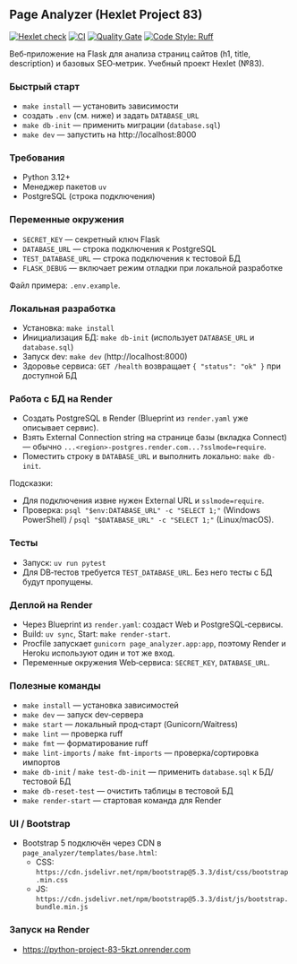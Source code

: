 ## Page Analyzer (Hexlet Project 83)

[![Hexlet check](https://github.com/vlrkors/python-project-83/actions/workflows/hexlet-check.yml/badge.svg)](https://github.com/vlrkors/python-project-83/actions/workflows/hexlet-check.yml)
[![CI](https://github.com/vlrkors/python-project-83/actions/workflows/ci.yml/badge.svg)](https://github.com/vlrkors/python-project-83/actions/workflows/ci.yml)
[![Quality Gate](https://sonarcloud.io/api/project_badges/quality_gate?project=vlrkors_python-project-83)](https://sonarcloud.io/summary/new_code?id=vlrkors_python-project-83)
[![Code Style: Ruff](https://img.shields.io/badge/code%20style-ruff-46a2f1.svg)](https://docs.astral.sh/ruff/)

Веб‑приложение на Flask для анализа страниц сайтов (h1, title, description) 
и базовых SEO‑метрик. Учебный проект Hexlet (№83).

### Быстрый старт
- `make install` — установить зависимости
- создать `.env` (см. ниже) и задать `DATABASE_URL`
- `make db-init` — применить миграции (`database.sql`)
- `make dev` — запустить на http://localhost:8000

### Требования
- Python 3.12+
- Менеджер пакетов `uv`
- PostgreSQL (строка подключения)

### Переменные окружения
- `SECRET_KEY` — секретный ключ Flask
- `DATABASE_URL` — строка подключения к PostgreSQL
- `TEST_DATABASE_URL` — строка подключения к тестовой БД
- `FLASK_DEBUG` — включает режим отладки при локальной разработке

Файл примера: `.env.example`.

### Локальная разработка
- Установка: `make install`
- Инициализация БД: `make db-init` (использует `DATABASE_URL` и `database.sql`)
- Запуск dev: `make dev` (http://localhost:8000)
- Здоровье сервиса: `GET /health` возвращает `{ "status": "ok" }` при доступной БД

### Работа с БД на Render
- Создать PostgreSQL в Render (Blueprint из `render.yaml` уже описывает сервис).
- Взять External Connection string на странице базы (вкладка Connect) — обычно `...<region>-postgres.render.com...?sslmode=require`.
- Поместить строку в `DATABASE_URL` и выполнить локально: `make db-init`.

Подсказки:
- Для подключения извне нужен External URL и `sslmode=require`.
- Проверка: `psql "$env:DATABASE_URL" -c "SELECT 1;"` (Windows PowerShell) / `psql "$DATABASE_URL" -c "SELECT 1;"` (Linux/macOS).

### Тесты
- Запуск: `uv run pytest`
- Для DB‑тестов требуется `TEST_DATABASE_URL`. Без него тесты с БД будут пропущены.

### Деплой на Render
- Через Blueprint из `render.yaml`: создаст Web и PostgreSQL‑сервисы.
- Build: `uv sync`, Start: `make render-start`.
- Procfile запускает `gunicorn page_analyzer.app:app`, поэтому Render и 
  Heroku используют один и тот же вход.
- Переменные окружения Web‑сервиса: `SECRET_KEY`, `DATABASE_URL`.

### Полезные команды
- `make install` — установка зависимостей
- `make dev` — запуск dev‑сервера
- `make start` — локальный прод‑старт (Gunicorn/Waitress)
- `make lint` — проверка ruff
- `make fmt` — форматирование ruff
- `make lint-imports` / `make fmt-imports` — проверка/сортировка импортов
- `make db-init` / `make test-db-init` — применить `database.sql` к БД/тестовой БД
- `make db-reset-test` — очистить таблицы в тестовой БД
- `make render-start` — стартовая команда для Render

### UI / Bootstrap
- Bootstrap 5 подключён через CDN в `page_analyzer/templates/base.html`:
  - CSS: `https://cdn.jsdelivr.net/npm/bootstrap@5.3.3/dist/css/bootstrap.min.css`
  - JS:  `https://cdn.jsdelivr.net/npm/bootstrap@5.3.3/dist/js/bootstrap.bundle.min.js`

###  Запуск на Render
- https://python-project-83-5kzt.onrender.com
